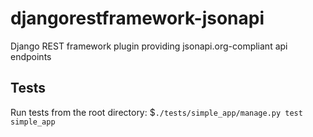 # djangorestframework-jsonapi
Django REST framework plugin providing jsonapi.org-compliant api endpoints

## Tests
Run tests from the root directory: $`./tests/simple_app/manage.py test simple_app`